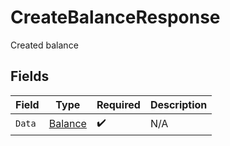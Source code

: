 # CreateBalanceResponse

Created balance


## Fields

| Field                                     | Type                                      | Required                                  | Description                               |
| ----------------------------------------- | ----------------------------------------- | ----------------------------------------- | ----------------------------------------- |
| `Data`                                    | [Balance](../../models/shared/balance.md) | :heavy_check_mark:                        | N/A                                       |
